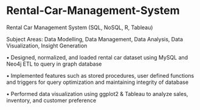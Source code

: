 # Rental-Car-Management-System

Rental Car Management System (SQL, NoSQL, R, Tableau)

Subject Areas: Data Modelling, Data Management, Data Analysis, Data Visualization, Insight Generation

• Designed, normalized, and loaded rental car dataset using MySQL and Neo4j ETL to query in graph database

• Implemented features such as stored procedures, user defined functions and triggers for query optimization and maintaining integrity of database

• Performed data visualization using ggplot2 & Tableau to analyze sales, inventory, and customer preference
